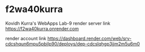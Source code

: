 # f2wa40kurra

Kovidh Kurra's WebApps Lab-9
render server link https://f2wa40kurra.onrender.com

render account link https://dashboard.render.com/web/srv-cdcshqun6mpu5pbilp90/deploys/dep-cdcslqhgp3jjm2m5u6m0

